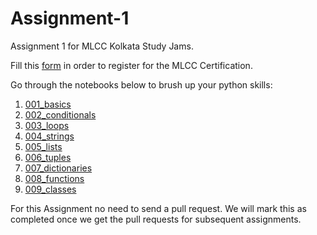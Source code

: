 # Assignment-1
Assignment 1 for MLCC Kolkata Study Jams.

Fill this [form](https://goo.gl/forms/XoyKc1qHVCf0M2383) in order to register for the MLCC Certification.

Go through the notebooks below to brush up your python skills:  
1) [001_basics](http://bit.ly/pytntg_001)
2) [002_conditionals](http://bit.ly/pytntg_002)
3) [003_loops](http://bit.ly/pytntg_003)
4) [004_strings](http://bit.ly/pytntg_004)
5) [005_lists](http://bit.ly/pytntg_005)
6) [006_tuples](http://bit.ly/pytntg_006)
7) [007_dictionaries](http://bit.ly/pytntg_007)
8) [008_functions](http://bit.ly/pytntg_008)
9) [009_classes](http://bit.ly/pytntg_009)

For this Assignment no need to send a pull request. We will mark this as completed once we get the pull requests for subsequent assignments.
